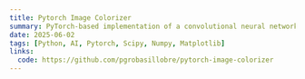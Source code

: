 ```yaml
---
title: Pytorch Image Colorizer
summary: PyTorch-based implementation of a convolutional neural network (CNN) for automatic image colorization using a U-Net architecture. The model is trained to convert grayscale images into RGB using the STL-10 dataset, which contains natural images at a resolution of 96×96 pixels.
date: 2025-06-02
tags: [Python, AI, Pytorch, Scipy, Numpy, Matplotlib]
links:
  code: https://github.com/pgrobasillobre/pytorch-image-colorizer
---
```




